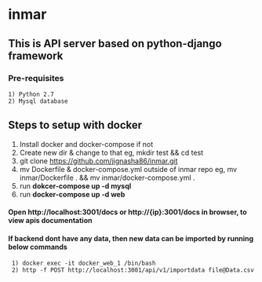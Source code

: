 # inmar

## This is API server based on python-django framework

### Pre-requisites
    1) Python 2.7
    2) Mysql database
    
## Steps to setup with docker
   1) Install docker and docker-compose if not 
   2) Create new dir & change to that eg, mkdir test && cd test
   3) git clone https://github.com/jignasha86/inmar.git
   4) mv Dockerfile & docker-compose.yml outside of inmar repo
      eg, mv inmar/Dockerfile . && mv inmar/docker-compose.yml .
   5) run **dokcer-compose up -d mysql**
   6) run **docker-compose up -d web**
   
#### Open http://localhost:3001/docs or http://{ip}:3001/docs in browser, to view apis documentation

#### If backend dont have any data, then new data can be imported by running below commands
     1) docker exec -it docker_web_1 /bin/bash
     2) http -f POST http://localhost:3001/api/v1/importdata file@Data.csv
     

    
 
